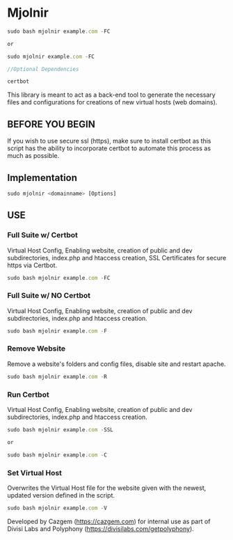 # Mjolnir

```javascript
sudo bash mjolnir example.com -FC

or

sudo mjolnir example.com -FC

//Optional Dependencies

certbot
```

This library is meant to act as a back-end tool to generate the necessary files and configurations for creations of new virtual hosts (web domains).

## BEFORE YOU BEGIN

If you wish to use secure ssl (https), make sure to install certbot as this script has the ability to incorporate certbot to automate this process as much as possible.

## Implementation

```javascript
sudo mjolnir <domainname> [Options]
```

## USE

### Full Suite w/ Certbot

Virtual Host Config, Enabling website, creation of public and dev subdirectories, index.php and htaccess creation, SSL Certificates for secure https via Certbot.

```javascript
sudo bash mjolnir example.com -FC
```

### Full Suite w/ NO Certbot

Virtual Host Config, Enabling website, creation of public and dev subdirectories, index.php and htaccess creation.

```javascript
sudo bash mjolnir example.com -F
```

### Remove Website

Remove a website's folders and config files, disable site and restart apache.

```javascript
sudo bash mjolnir example.com -R
```

### Run Certbot

Virtual Host Config, Enabling website, creation of public and dev subdirectories, index.php and htaccess creation.

```javascript
sudo bash mjolnir example.com -SSL

or

sudo bash mjolnir example.com -C
```

### Set Virtual Host

Overwrites the Virtual Host file for the website given with the newest, updated version defined in the script.

```javascript
sudo bash mjolnir example.com -V
```

Developed by Cazgem (https://cazgem.com) for internal use as part of Divisi Labs and Polyphony (https://divisilabs.com/getpolyphony).
